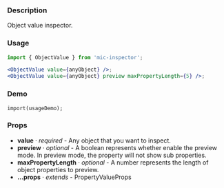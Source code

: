 ### Description
Object value inspector.

### Usage
```jsx
import { ObjectValue } from 'mic-inspector';

<ObjectValue value={anyObject} />;
<ObjectValue value={anyObject} preview maxPropertyLength={5} />;
```

### Demo
```demo
import(usageDemo);
```

### Props
* **value** · *required* - Any object that you want to inspect.
* **preview** · *optional* - A boolean represents whether enable the preview mode. In preview mode, the property will not show sub properties.
* **maxPropertyLength** · *optional* - A number represents the length of object properties to preview.
* **...props** · *extends* - PropertyValueProps